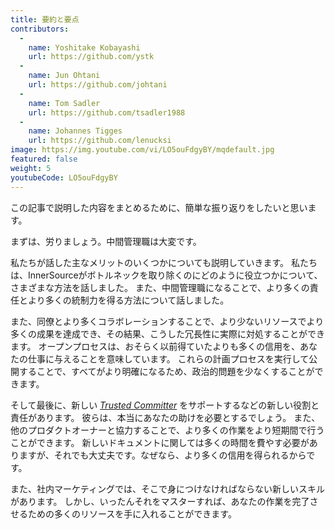 ```yaml
---
title: 要約と要点
contributors:
  - 
    name: Yoshitake Kobayashi
    url: https://github.com/ystk
  - 
    name: Jun Ohtani
    url: https://github.com/johtani
  - 
    name: Tom Sadler
    url: https://github.com/tsadler1988
  - 
    name: Johannes Tigges
    url: https://github.com/lenucksi
image: https://img.youtube.com/vi/LO5ouFdgyBY/mqdefault.jpg
featured: false
weight: 5
youtubeCode: LO5ouFdgyBY
---
```


<div class="paragraph">
<p>この記事で説明した内容をまとめるために、簡単な振り返りをしたいと思います。</p>
</div>
<div class="paragraph">
<p>まずは、労りましょう。中間管理職は大変です。</p>
</div>
<div class="paragraph">
<p>私たちが話した主なメリットのいくつかについても説明していきます。
私たちは、InnerSourceがボトルネックを取り除くのにどのように役立つかについて、さまざまな方法を話しました。
また、中間管理職になることで、より多くの責任とより多くの統制力を得る方法について話しました。</p>
</div>
<div class="paragraph">
<p>また、同僚とより多くコラボレーションすることで、より少ないリソースでより多くの成果を達成でき、その結果、こうした冗長性に実際に対処することができます。
オープンプロセスは、おそらく以前得ていたよりも多くの信用を、あなたの仕事に与えることを意味しています。
これらの計画プロセスを実行して公開することで、すべてがより明確になるため、政治的問題を少なくすることができます。</p>
</div>
<div class="paragraph">
<p>そして最後に、新しい <a href="https://innersourcecommons.org/ja/learn/learning-path/trusted-committer"><em>Trusted Committer</em></a> をサポートするなどの新しい役割と責任があります。
彼らは、本当にあなたの助けを必要とするでしょう。
また、他のプロダクトオーナーと協力することで、より多くの作業をより短期間で行うことができます。
新しいドキュメントに関しては多くの時間を費やす必要がありますが、それでも大丈夫です。なぜなら、より多くの信用を得られるからです。</p>
</div>
<div class="paragraph">
<p>また、社内マーケティングでは、そこで身につけなければならない新しいスキルがあります。
しかし、いったんそれをマスターすれば、あなたの作業を完了させるための多くのリソースを手に入れることができます。</p>
</div>
<!--- This file autogenerated from https://github.com/InnerSourceCommons/InnerSourceLearningPath/blob/main/scripts -->